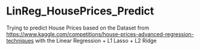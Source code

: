 # LinReg_HousePrices_Predict
Trying to predict House Prices based on the Dataset from https://www.kaggle.com/competitions/house-prices-advanced-regression-techniques with the Linear Regression + L1 Lasso + L2 Ridge
